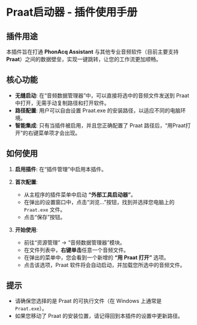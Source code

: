 # Praat启动器 - 插件使用手册

## 插件用途

本插件旨在打通 **PhonAcq Assistant** 与其他专业音频软件（目前主要支持 **Praat**）之间的数据壁垒，实现一键跳转，让您的工作流更加顺畅。

## 核心功能

- **无缝启动**: 在“音频数据管理器”中，可以直接将选中的音频文件发送到 Praat 中打开，无需手动复制路径和打开软件。
- **路径配置**: 用户可以自由设置 Praat.exe 的安装路径，以适应不同的电脑环境。
- **智能集成**: 只有当插件被启用，并且您正确配置了 Praat 路径后，“用Praat打开”的右键菜单项才会出现。

## 如何使用

1.  **启用插件**: 在“插件管理”中启用本插件。

2.  **首次配置**:
    - 从主程序的插件菜单中启动 **“外部工具启动器”**。
    - 在弹出的设置窗口中，点击“浏览...”按钮，找到并选择您电脑上的 `Praat.exe` 文件。
    - 点击“保存”按钮。

3.  **开始使用**:
    - 前往“资源管理” -> “音频数据管理器”模块。
    - 在文件列表中，**右键单击**任意一个音频文件。
    - 在弹出的菜单中，您会看到一个新增的 **“用 Praat 打开”** 选项。
    - 点击该选项，Praat 软件将会自动启动，并加载您所选中的音频文件。

## 提示

- 请确保您选择的是 Praat 的可执行文件（在 Windows 上通常是 `Praat.exe`）。
- 如果您移动了 Praat 的安装位置，请记得回到本插件的设置中更新路径。